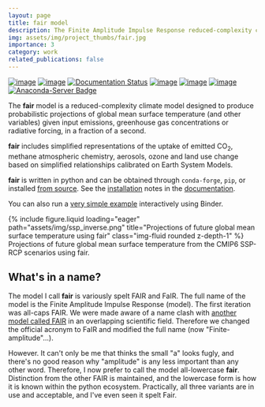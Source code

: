 ```yaml
---
layout: page
title: fair model
description: The Finite Amplitude Impulse Response reduced-complexity climate model
img: assets/img/project_thumbs/fair.jpg
importance: 3
category: work
related_publications: false
---
```


[![image](https://github.com/OMS-NetZero/FAIR/actions/workflows/checks.yml/badge.svg)](https://github.com/OMS-NetZero/FAIR/actions)
[![image](https://mybinder.org/badge.svg)](https://mybinder.org/v2/gh/OMS-NetZero/FAIR/master?filepath=examples/basic_run_example.ipynb)
[![Documentation Status](https://readthedocs.org/projects/fair/badge/?version=latest)](http://fair.readthedocs.io/en/latest/?badge=latest)
[![image](https://zenodo.org/badge/DOI/10.5281/zenodo.1340643.svg)](https://doi.org/10.5281/zenodo.1340643)
[![image](https://codecov.io/gh/OMS-NetZero/FAIR/branch/master/graph/badge.svg)](https://codecov.io/gh/OMS-NetZero/FAIR)
[![image](https://img.shields.io/pypi/v/fair)](https://pypi.org/project/fair/) [![Anaconda-Server Badge](https://anaconda.org/conda-forge/fair/badges/version.svg)](https://anaconda.org/conda-forge/fair)

The **fair** model is a reduced-complexity climate model designed to produce probabilistic projections of global mean
surface temperature (and other variables) given input emissions, greenhouse gas concentrations or radiative forcing, in
a fraction of a second.

**fair** includes simplified representations of the uptake of emitted CO<sub>2</sub>, methane atmospheric chemistry,
aerosols, ozone and land use change based on simplified relationships calibrated on Earth System Models.

 **fair** is written in python and can be obtained through `conda-forge`, `pip`, or installed [from source](). See the
[installation](https://docs.fairmodel.net/en/stable/install.html) notes in the 
[documentation](https://docs.fairmodel.net).

You can also run a
[very simple example](https://mybinder.org/v2/gh/OMS-NetZero/FAIR/master?filepath=examples/basic_run_example.ipynb) interactively using Binder.

<div class="row">
    <div class="col-sm mt-3 mt-md-0">
        {% include figure.liquid loading="eager" path="assets/img/ssp_inverse.png" title="Projections of future global mean surface temperature using fair" class="img-fluid rounded z-depth-1" %}
    </div>
</div>
<div class="caption">
    Projections of future global mean surface temperature from the CMIP6 SSP-RCP scenarios using fair.
</div>

<!-- ## Uses of fair

<div class="row">
    <div class="col-sm mt-3 mt-md-0">
        {% include figure.liquid loading="eager" path="assets/img/1.jpg" title="example image" class="img-fluid rounded z-depth-1" %}
    </div>
    <div class="col-sm mt-3 mt-md-0">
        {% include figure.liquid loading="eager" path="assets/img/3.jpg" title="example image" class="img-fluid rounded z-depth-1" %}
    </div>
    <div class="col-sm mt-3 mt-md-0">
        {% include figure.liquid loading="eager" path="assets/img/5.jpg" title="example image" class="img-fluid rounded z-depth-1" %}
    </div>
</div>
<div class="caption">
    Caption photos easily. On the left, a road goes through a tunnel. Middle, leaves artistically fall in a hipster photoshoot. Right, in another hipster photoshoot, a lumberjack grasps a handful of pine needles.
</div>

- planet parasol
- US Social Cost of Carbon 2022
- IPCC 2018 and 2021

http://www.planetparasol.ai -->

## What's in a name?

The model I call <b>fair</b> is variously spelt FAIR and FaIR. The full name of the model is the Finite Amplitude 
Impulse Response (model). The first iteration was all-caps FAIR. We were made aware of a name clash with 
<a href="https://link.springer.com/article/10.1007/s10666-005-4647-z">another model called FAIR</a> in an overlapping
scientific field. Therefore we changed the official acronym to FaIR and modified the full name (now "Finite-amplitude"...).

However. It can't only be me that thinks the small "a" looks fugly, and there's no good reason why "amplitude" is any
less important than any other word. Therefore, I now prefer to call the model all-lowercase <b>fair</b>.
Distinction from the other FAIR is maintained, and the lowercase form is how it is known within the python ecosystem.
Practically, all three variants are in use and acceptable, and I've even seen it spelt Fair.

<!-- see {% cite leach_fair_2021 smith_fair_2018 %} -->